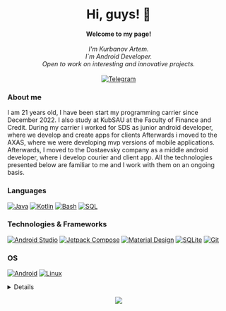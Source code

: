 <h1 align="center">Hi, guys! 👋</h1>

<p align="center">
    <b>Welcome to my page!</b><br><br>
    <i>
        I'm Kurbanov Artem.<br>
        I`m Android Developer.<br>
        Open to work on interesting and innovative projects.<br>
    </i><br>
    <a href='https://t.me/Kurbanov_artem'>
        <img src='https://img.shields.io/badge/Telegram-black?style=flat-square&logo=telegram' alt='Telegram'>
    </a>
</p>

<div>
    <h3>About me</h3>
    <p>I am 21 years old, I have been start my programming carrier since December 2022. I also study at KubSAU at the Faculty of Finance and Credit.
            During my carrier i worked for SDS as junior android developer, where we develop and create apps for clients Afterwards i moved to the AXAS, where we were developing mvp versions of mobile applications. Afterwards, I moved to the Dostaevsky company as a middle android developer, where i develop courier and client app. All the technologies presented below are familiar to me and I work with them on an ongoing basis.
    </p>
</div>

### Languages
[![Java](https://img.shields.io/badge/java-black.svg?style=for-the-badge&logo=openjdk)](https://github.com/akurbanoff)
[![Kotlin](https://img.shields.io/badge/Kotlin-black?&style=for-the-badge&logo=kotlin)](https://github.com/akurbanoff)
[![Bash](https://img.shields.io/badge/bash-black?style=for-the-badge&logo=gnu-bash&logoColor=white)](https://github.com/akurbanoff)
[![SQL](https://img.shields.io/badge/sql-black?style=for-the-badge&logo=mysql)](https://github.com/akurbanoff)

### Technologies & Frameworks
[![Android Studio](https://img.shields.io/badge/Android_Studio-black?style=for-the-badge&logo=android-studio&logoColor=white)](https://github.com/akurbanoff)
[![Jetpack Compose](https://img.shields.io/badge/Jetpack%20Compose-black?logo=jetpackcompose&logoColor=white&style=for-the-badge)](https://github.com/akurbanoff)
[![Material Design](https://img.shields.io/badge/Material%20Design-black?logo=materialdesign&logoColor=white&style=for-the-badge)](https://github.com/akurbanoff)
[![SQLite](https://img.shields.io/badge/SQLite-black?style=for-the-badge&logo=sqlite&logoColor=white)](https://github.com/akurbanoff)
[![Git](https://img.shields.io/badge/git-black?style=for-the-badge&logo=git)](https://github.com/akurbanoff)

### OS
[![Android](https://img.shields.io/badge/Android-black?style=for-the-badge&logo=android&logoColor=white)](https://github.com/akurbanoff)
[![Linux](https://img.shields.io/badge/linux-black?style=for-the-badge&logo=Linux)](https://github.com/akurbanoff)

<details>
<p align="center">
  <a href="https://github.com/akurbanoff">
    <img src="http://github-profile-summary-cards.vercel.app/api/cards/profile-details?username=akurbanoff&theme=transparent" />
  </a>
  <a href="https://github.com/akurbanoff">
    <img src="https://github-readme-streak-stats.herokuapp.com/?user=akurbanoff&hide_border=true&card_width=338&theme=transparent" />
  </a>
  <a href="https://github.com/akurbanoff">
    <img src="http://github-profile-summary-cards.vercel.app/api/cards/stats?username=akurbanoff&theme=transparent" />
  </a>
</p>
</details>

<p align="center">
  <a href="https://github.com/akurbanoff">
    <img src="https://komarev.com/ghpvc/?username=akurbanoff&color=blue&style=flat)" />
  </a>
</p>
